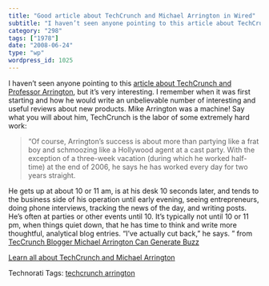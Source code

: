 ```yaml
---
title: "Good article about TechCrunch and Michael Arrington in Wired"
subtitle: "I haven’t seen anyone pointing to this article about TechCrunch and Professor Arrington"
category: "298"
tags: ["1978"]
date: "2008-06-24"
type: "wp"
wordpress_id: 1025
---
```

I haven’t seen anyone pointing to this [article about TechCrunch and Professor Arrington](http://www.wired.com/techbiz/people/magazine/15-07/ff_arrington), but it’s very interesting. I remember when it was first starting and how he would write an unbelievable number of interesting and useful reviews about new products. Mike Arrington was a machine! Say what you will about him, TechCrunch is the labor of some extremely hard work:
> “Of course, Arrington’s success is about more than partying like a frat boy and schmoozing like a Hollywood agent at a cast party. With the exception of a three-week vacation (during which he worked half-time) at the end of 2006, he says he has worked every day for two years straight.

He gets up at about 10 or 11 am, is at his desk 10 seconds later, and tends to the business side of his operation until early evening, seeing entrepreneurs, doing phone interviews, tracking the news of the day, and writing posts. He’s often at parties or other events until 10. It’s typically not until 10 or 11 pm, when things quiet down, that he has time to think and write more thoughtful, analytical blog entries. “I’ve actually cut back,” he says. ” from [TecCrunch Blogger Michael Arrington Can Generate Buzz](http://www.wired.com/techbiz/people/magazine/15-07/ff_arrington)

[Learn all about TechCrunch and Michael Arrington](/wp-admin/f%20course,%20Arrington%27s%20success%20is%20about%20more%20than%20partying%20like%20a%20frat%20boy%20and%20schmoozing%20like%20a%20Hollywood%20agent%20at%20a%20cast%20party.%20With%20the%20exception%20of%20a%20three-week%20vacation%20%28during%20which%20he%20worked%20half-time%29%20at%20the%20end%20of%202006,%20he%20says%20he%20has%20worked%20every%20day%20for%20two%20years%20straight.%20He%20gets%20up%20at%20about%2010%20or%2011%20am,%20is%20at%20his%20desk%2010%20seconds%20later,%20and%20tends%20to%20the%20business%20side%20of%20his%20operation%20until%20early%20evening,%20seeing%20entrepreneurs,%20doing%20phone%20interviews,%20tracking%20the%20news%20of%20the%20day,%20and%20writing%20posts.%20He%27s%20often%20at%20parties%20or%20other%20events%20until%2010.%20It%27s%20typically%20not%20until%2010%20or%2011%20pm,%20when%20things%20quiet%20down,%20that%20he%20has%20time%20to%20think%20and%20write%20more%20thoughtful,%20analytical%20blog%20entries.%20%22I%27ve%20actually%20cut%20back,%22%20he%20says.)

Technorati Tags: [techcrunch arrington ](http://technorati.com/tag/techcrunch%20arrington%20)